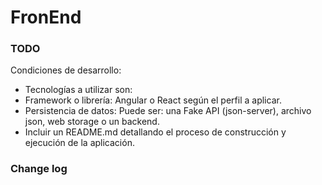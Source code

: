 # FronEnd #

### TODO ###
Condiciones de desarrollo: 
 - Tecnologías a utilizar son: 
 - Framework o librería: Angular o React según el perfil a aplicar. 
 - Persistencia de datos: Puede ser: una Fake API (json-server), archivo json, web storage o un backend. 
 - Incluir un README.md detallando el proceso de construcción y ejecución de la aplicación.

### Change log ###